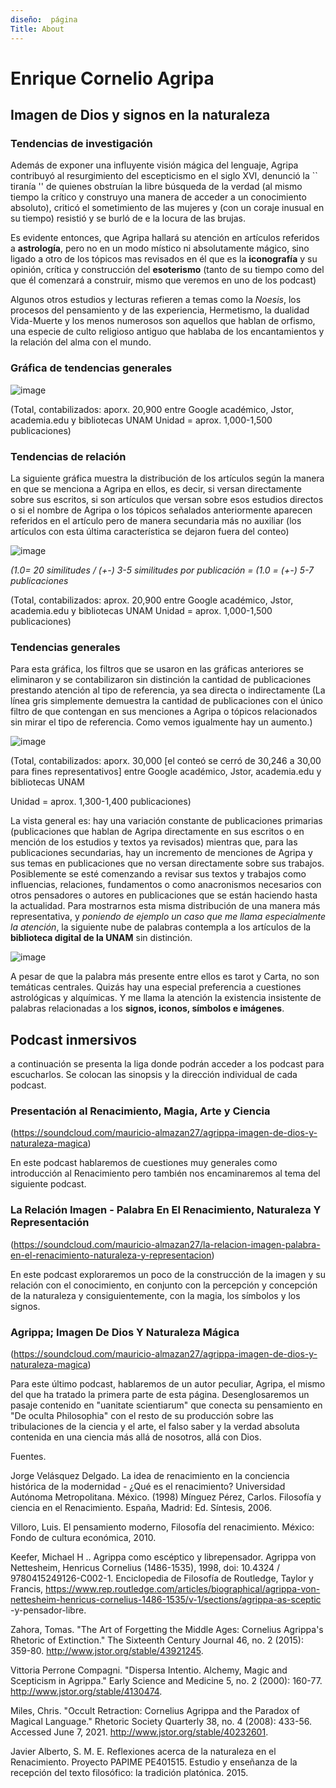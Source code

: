 ```yaml
---
diseño:  página
Title: About
---
```


# Enrique Cornelio Agripa 

## Imagen de Dios y signos en la naturaleza

### Tendencias de investigación

Además de exponer una influyente visión mágica del lenguaje, Agripa contribuyó al resurgimiento del escepticismo en el siglo XVI, denunció 
la `` tiranía '' de quienes obstruían la libre búsqueda de la verdad (al mismo tiempo la crítico y construyo una manera de acceder a un conocimiento absoluto),
criticó el sometimiento de las mujeres y (con un coraje inusual en su tiempo)
resistió y se burló de e la locura de las brujas. 

Es evidente entonces, que Agripa hallará su atención en artículos referidos a **astrología**, pero no en un modo místico ni absolutamente mágico,
sino ligado a otro de los tópicos mas revisados en él que es la **iconografía** y su opinión, crítica y construcción del **esoterismo** (tanto de su tiempo 
como del que él comenzará a construir, mismo que veremos en uno de los podcast) 

Algunos otros estudios y lecturas refieren a temas como la *Noesis*, los procesos del pensamiento y de las experiencia, Hermetismo, 
la dualidad Vida-Muerte y los menos numerosos son aquellos que hablan de orfismo, una especie de culto religioso antiguo que
hablaba de los encantamientos y la relación del alma con el mundo. 

### Gráfica de tendencias generales

![image](https://user-images.githubusercontent.com/83611195/121085107-13c3d880-c7a7-11eb-88a4-0a88936aefb9.png)

(Total, contabilizados: aporx. 20,900 entre Google académico, Jstor, academia.edu y bibliotecas 
UNAM
Unidad = aprox. 1,000-1,500 publicaciones)

### Tendencias de relación

La siguiente gráfica muestra la distribución de los artículos según la manera en que se menciona a Agripa en ellos, 
es decir, si versan directamente sobre sus escritos, si son artículos que versan sobre esos estudios directos 
o si el nombre de Agripa o los tópicos señalados anteriormente aparecen referidos en el artículo pero de manera secundaria más no auxiliar 
(los artículos con esta última característica se dejaron fuera del conteo)

![image](https://user-images.githubusercontent.com/83611195/121085059-0575bc80-c7a7-11eb-94c0-ba59244d37ed.png)

*(1.0= 20 similitudes / (+-) 3-5 similitudes por 
publicación = (1.0 = (+-) 5-7 publicaciones*

(Total, contabilizados: aprox. 20,900 entre Google académico, Jstor, academia.edu y bibliotecas 
UNAM
Unidad = aprox. 1,000-1,500 publicaciones)

### Tendencias generales 

Para esta gráfica, los filtros que se usaron en las gráficas anteriores se eliminaron y se contabilizaron 
sin distinción la cantidad de publicaciones prestando atención al tipo de referencia, ya sea directa o indirectamente (La línea gris 
simplemente demuestra la cantidad de publicaciones con el único filtro de que 
contengan en sus menciones a Agripa o tópicos relacionados sin mirar el tipo de referencia. Como vemos igualmente hay un 
aumento.)

![image](https://user-images.githubusercontent.com/83611195/121085945-2854a080-c7a8-11eb-9049-fd7b5e0cc105.png)

(Total, contabilizados: aporx. 30,000 [el conteó se cerró de 30,246 a 30,00 para fines representativos] entre Google académico, Jstor, academia.edu y bibliotecas 
UNAM

Unidad = aprox. 1,300-1,400 publicaciones)

La vista general es: hay una variación constante de publicaciones primarias (publicaciones que 
hablan de Agripa directamente en sus escritos o en mención de los estudios y textos ya 
revisados) mientras que, para las publicaciones secundarias, hay un incremento de menciones de
Agripa y sus temas en publicaciones que no versan directamente sobre sus trabajos. 
Posiblemente se esté comenzando a revisar sus textos y trabajos como influencias, relaciones,
fundamentos o como anacronismos necesarios con otros pensadores o autores en publicaciones 
que se están haciendo hasta la actualidad. Para mostrarnos esta misma distribución  de una manera más representativa, 
y *poniendo de ejemplo un caso que me llama especialmente la atención*,
la siguiente nube de palabras contempla a los artículos de la **biblioteca digital de la UNAM** sin distinción.

![image](https://user-images.githubusercontent.com/83611195/121087014-82099a80-c7a9-11eb-8f08-8c81e20d21e6.png)

A pesar de que la palabra más presente entre ellos es tarot y Carta, no son temáticas centrales.
Quizás hay una especial preferencia a cuestiones astrológicas y alquímicas. Y me llama la atención
la existencia insistente de palabras relacionadas a los **signos, iconos, símbolos e imágenes**.

## Podcast inmersivos 

a continuación se presenta la liga donde podrán acceder a los podcast para escucharlos. 
Se colocan las sinopsis y la dirección individual de cada podcast.

### Presentación al Renacimiento, Magia, Arte y Ciencia

(https://soundcloud.com/mauricio-almazan27/agrippa-imagen-de-dios-y-naturaleza-magica)

En este podcast hablaremos de cuestiones muy generales como introducción al Renacimiento pero también nos encaminaremos al tema del siguiente podcast. 

### La Relación Imagen - Palabra En El Renacimiento, Naturaleza Y Representación

(https://soundcloud.com/mauricio-almazan27/la-relacion-imagen-palabra-en-el-renacimiento-naturaleza-y-representacion)

En este podcast exploraremos un poco de la construcción de la imagen y su relación con el conocimiento, en conjunto con la percepción y concepción de la naturaleza 
y consiguientemente, con la magia, los símbolos y los signos. 

### Agrippa; Imagen De Dios Y Naturaleza Mágica

(https://soundcloud.com/mauricio-almazan27/agrippa-imagen-de-dios-y-naturaleza-magica)

Para este último podcast, hablaremos de un autor peculiar, Agripa, el mismo del que ha tratado la primera parte de esta página.
Desenglosaremos un pasaje contenido en "uanitate scientiarum" que conecta su pensamiento en "De oculta Philosophia" con el resto 
de su producción sobre las tribulaciones de la ciencia y el arte, el falso saber y la verdad absoluta contenida en una ciencia más allá de nosotros, allá con Dios. 

Fuentes. 

Jorge Velásquez Delgado. La idea de renacimiento en la conciencia histórica de la modernidad - ¿Qué es el renacimiento?  Universidad Autónoma Metropolitana. México. (1998) 
Mínguez Pérez, Carlos. Filosofía y ciencia en el Renacimiento. España, Madrid: Ed. Síntesis, 2006. 

Villoro, Luis. El pensamiento moderno, Filosofía del renacimiento. México: Fondo de cultura económica, 2010. 

Keefer, Michael H .. Agrippa como escéptico y librepensador. Agrippa von Nettesheim, Henricus Cornelius (1486-1535), 1998, doi: 10.4324 / 9780415249126-C002-1. Enciclopedia 
de Filosofía de Routledge, Taylor y Francis,
https://www.rep.routledge.com/articles/biographical/agrippa-von-nettesheim-henricus-cornelius-1486-1535/v-1/sections/agrippa-as-sceptic -y-pensador-libre.

Zahora, Tomas. "The Art of Forgetting the Middle Ages: Cornelius Agrippa's Rhetoric of Extinction." The Sixteenth Century Journal 46, no. 2 (2015): 359-80.
http://www.jstor.org/stable/43921245.

Vittoria Perrone Compagni. 
"Dispersa Intentio. Alchemy, Magic and Scepticism in Agrippa." Early Science and Medicine 5, no. 2 (2000): 160-77.
http://www.jstor.org/stable/4130474.

Miles, Chris. "Occult Retraction: Cornelius Agrippa and the Paradox of Magical Language." 
Rhetoric Society Quarterly 38, no. 4 (2008): 433-56. Accessed June 7, 2021. http://www.jstor.org/stable/40232601.

Javier Alberto, S. M. E. Reflexiones acerca de la naturaleza en el Renacimiento. Proyecto PAPIME PE401515.
Estudio y enseñanza de la recepción del texto filosófico: la tradición platónica. 2015. 
